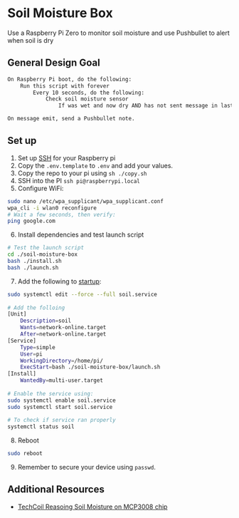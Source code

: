 # Soil Moisture Box

Use a Raspberry Pi Zero to monitor soil moisture and use Pushbullet to alert when soil is dry

## General Design Goal

```txt
On Raspberry Pi boot, do the following:
    Run this script with forever
        Every 10 seconds, do the following:
            Check soil moisture sensor
                If was wet and now dry AND has not sent message in last day, emit info

On message emit, send a Pushbullet note.
```

## Set up

1. Set up [SSH](https://desertbot.io/blog/ssh-into-pi-zero-over-usb) for your Raspberry pi
2. Copy the `.env.template` to `.env` and add your values.
3. Copy the repo to your pi using `sh ./copy.sh`
4. SSH into the PI `ssh pi@raspberrypi.local`
5. Configure WiFi:

```bash
sudo nano /etc/wpa_supplicant/wpa_supplicant.conf
wpa_cli -i wlan0 reconfigure
# Wait a few seconds, then verify:
ping google.com
```

6. Install dependencies and test launch script

```bash
# Test the launch script
cd ./soil-moisture-box
bash ./install.sh
bash ./launch.sh
```

7. Add the following to [startup](https://www.dexterindustries.com/howto/run-a-program-on-your-raspberry-pi-at-startup/):

```sh
sudo systemctl edit --force --full soil.service
 
# Add the folloing
[Unit]
    Description=soil
    Wants=network-online.target
    After=network-online.target
[Service]
    Type=simple
    User=pi
    WorkingDirectory=/home/pi/
    ExecStart=bash ./soil-moisture-box/launch.sh
[Install]
    WantedBy=multi-user.target
 
# Enable the service using:
sudo systemctl enable soil.service
sudo systemctl start soil.service
 
# To check if service ran properly
systemctl status soil
```

8. Reboot

```sh
sudo reboot
```

9. Remember to secure your device using `passwd`.

## Additional Resources

- [TechCoil Reasoing Soil Moisture on MCP3008 chip](https://www.techcoil.com/blog/how-to-read-soil-moisture-level-with-raspberry-pi-and-a-yl-69-fc-28-moisture-sensor/)

